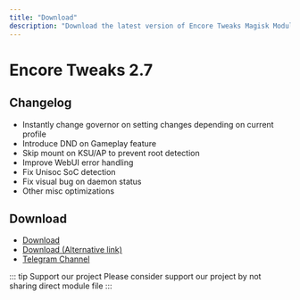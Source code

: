 ```yaml
---
title: "Download"
description: "Download the latest version of Encore Tweaks Magisk Module here"
---
```


# Encore Tweaks 2.7

## Changelog
- Instantly change governor on setting changes depending on current profile
- Introduce DND on Gameplay feature
- Skip mount on KSU/AP to prevent root detection
- Improve WebUI error handling
- Fix Unisoc SoC detection
- Fix visual bug on daemon status
- Other misc optimizations

## Download
- [Download](https://shrinkme.ink/HmNq)
- [Download (Alternative link)](https://sfl.gl/YYGIXB)
- [Telegram Channel](https://rem01schannel.t.me)

::: tip Support our project
Please consider support our project by not sharing direct module file
:::
